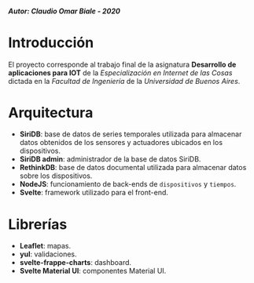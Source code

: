 ##### Autor:  Claudio Omar Biale - 2020

# Introducción

El proyecto corresponde al trabajo final de la asignatura **Desarrollo de aplicaciones para IOT** de la *Especialización en Internet de las Cosas* dictada en la *Facultad de Ingeniería* de la *Universidad de Buenos Aires*.

# Arquitectura

- **SiriDB**: base de datos de series temporales utilizada para almacenar datos obtenidos de los sensores y actuadores ubicados en los dispositivos.
- **SiriDB admin**: administrador de la base de datos SiriDB.
- **RethinkDB**: base de datos documental utilizada para almacenar datos sobre los dispositivos.
- **NodeJS**: funcionamiento de back-ends de `dispositivos` y `tiempos`.
- **Svelte**: framework utilizado para el front-end.

# Librerías

- **Leaflet**: mapas.
- **yul**: validaciones.
- **svelte-frappe-charts**: dashboard.
- **Svelte Material UI**: componentes Material UI.